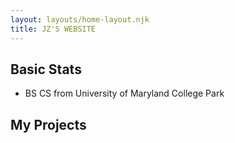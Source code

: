 ```yaml
---
layout: layouts/home-layout.njk
title: JZ'S WEBSITE
---
```


## Basic Stats

- BS CS from University of Maryland College Park

## My Projects
